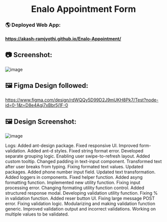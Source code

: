 <h1 align="center">Enalo Appointment Form</h1>

### 🌎 Deployed Web App:
#### https://akash-ramjyothi.github.io/Enalo-Appointment/

## 📷 Screenshot:
![image](https://github.com/user-attachments/assets/b8fdf821-efa0-45fa-8653-d60db399c143)

## 🖼️ Figma Design followed:
https://www.figma.com/design/rdWQQy5D99D2J9mUKH8Pk7/Test?node-id=0-1&t=D8e4Agi7xBbr5j1F-0

## 🖼️ Design Screenshot:
![image](https://github.com/user-attachments/assets/5e73038a-c38f-466f-9c50-b77315f55a34)

Logs:
Added ant-design package.
Fixed responsive UI.
Improved form-validation.
Added ant-d styles.
Fixed string format error.
Developed separate grouping logic.
Enabling user swipe-to-refresh layout.
Added custom tooltip.
Changed padding in text-input component.
Transformed text after user breaks from typing.
Fixing formated text values.
Updated packages.
Added phone number input field.
Updated text transformation.
Added loggers in components.
Fixed helper function.
Added asyng formatting function.
Implemented new utility function.
Fixing input processing error.
Changing formating utility function control.
Added structured response modal.
Developing validation utility function.
Fixing % in validation function.
Added reser button UI.
Fixing large message POST error.
Fixing validation logic.
Modularizing and making validation function generic.
Improved validation output and incorrect validations.
Working on multiple values to be validated.
